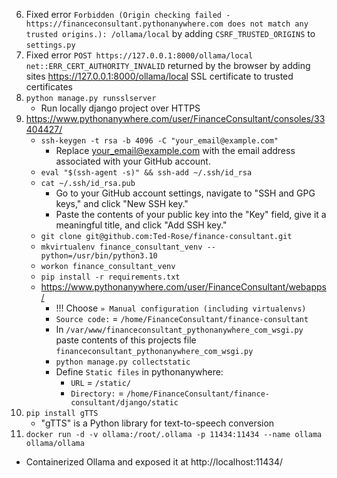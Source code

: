 6. Fixed error `Forbidden (Origin checking failed - https://financeconsultant.pythonanywhere.com does not match any trusted origins.): /ollama/local` by adding `CSRF_TRUSTED_ORIGINS` to `settings.py`
5. Fixed error `POST https://127.0.0.1:8000/ollama/local net::ERR_CERT_AUTHORITY_INVALID` returned by the browser by adding sites https://127.0.0.1:8000/ollama/local SSL certificate to trusted certificates
4. `python manage.py runsslserver`
    - Run locally django project over HTTPS
3. https://www.pythonanywhere.com/user/FinanceConsultant/consoles/33404427/
    - `ssh-keygen -t rsa -b 4096 -C "your_email@example.com"`
        - Replace your_email@example.com with the email address associated with your GitHub account.
    - `eval "$(ssh-agent -s)" && ssh-add ~/.ssh/id_rsa`
    - `cat ~/.ssh/id_rsa.pub`
        - Go to your GitHub account settings, navigate to "SSH and GPG keys," and click "New SSH key."
        - Paste the contents of your public key into the "Key" field, give it a meaningful title, and click "Add SSH key."
    - `git clone git@github.com:Ted-Rose/finance-consultant.git`
    - `mkvirtualenv finance_consultant_venv --python=/usr/bin/python3.10`
    - `workon finance_consultant_venv`
    - `pip install -r requirements.txt`
    - https://www.pythonanywhere.com/user/FinanceConsultant/webapps/
        - !!! Choose `» Manual configuration (including virtualenvs)`
        - `Source code:` = `/home/FinanceConsultant/finance-consultant`
        - In `/var/www/financeconsultant_pythonanywhere_com_wsgi.py` paste contents of this projects file `financeconsultant_pythonanywhere_com_wsgi.py`
        - `python manage.py collectstatic`
        - Define `Static files` in pythonanywhere:
            - `URL` = `/static/`
            - `Directory:` = `/home/FinanceConsultant/finance-consultant/django/static`
2. `pip install gTTS`
    - "gTTS" is a Python library for text-to-speech conversion
1. `docker run -d -v ollama:/root/.ollama -p 11434:11434 --name ollama ollama/ollama`
  - Containerized Ollama and exposed it at http://localhost:11434/
